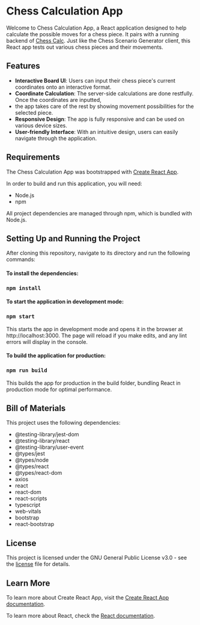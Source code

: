 # Chess Calculation App

Welcome to Chess Calculation App, a React application designed to help calculate the possible moves for a chess piece. 
It pairs with a running backend of [Chess Calc](https://github.com/Terraris/chess-calc). Just like the Chess Scenario 
Generator client, this React app tests out various chess pieces and their movements.


## Features

- **Interactive Board UI**: Users can input their chess piece's current coordinates onto an interactive format.
- **Coordinate Calculation**: The server-side calculations are done restfully. Once the coordinates are inputted, 
- the app takes care of the rest by showing movement possibilities for the selected piece.
- **Responsive Design**: The app is fully responsive and can be used on various device sizes.
- **User-friendly Interface**: With an intuitive design, users can easily navigate through the application.

## Requirements

The Chess Calculation App was bootstrapped with [Create React App](https://github.com/facebook/create-react-app).

In order to build and run this application, you will need:

- Node.js
- npm

All project dependencies are managed through npm, which is bundled with Node.js.

## Setting Up and Running the Project

After cloning this repository, navigate to its directory and run the following commands:

#### To install the dependencies:

### `npm install`

#### To start the application in development mode:

### `npm start`

This starts the app in development mode and opens it in the browser at http://localhost:3000. The page will reload if 
you make edits, and any lint errors will display in the console.

#### To build the application for production:
### `npm run build`

This builds the app for production in the build folder, bundling React in production mode for optimal performance.

## Bill of Materials
This project uses the following dependencies:
- @testing-library/jest-dom
- @testing-library/react
- @testing-library/user-event
- @types/jest
- @types/node
- @types/react
- @types/react-dom
- axios
- react
- react-dom
- react-scripts
- typescript
- web-vitals
- bootstrap
- react-bootstrap

## License
This project is licensed under the GNU General Public License v3.0 - see
the [license](https://www.gnu.org/licenses/gpl-3.0.en.html) file for details.

## Learn More

To learn more about Create React App, visit the [Create React App documentation](https://facebook.github.io/create-react-app/docs/getting-started).

To learn more about React, check the [React documentation](https://reactjs.org/).